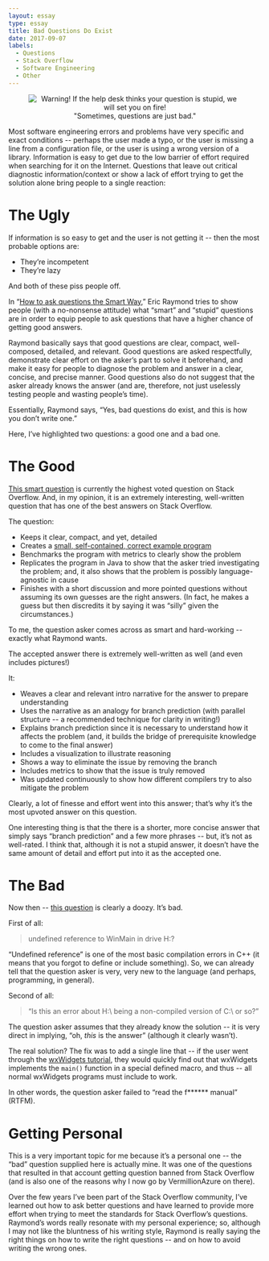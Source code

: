 ```yaml
---
layout: essay
type: essay
title: Bad Questions Do Exist
date: 2017-09-07
labels:
  - Questions
  - Stack Overflow
  - Software Engineering
  - Other
---
```


<center><figure>
    <img
        src="https://c2.staticflickr.com/4/3091/2711755476_8975dd43ea.jpg"
        alt="Warning! If the help desk thinks your question is stupid, we will set you on fire!">
    <figcaption>"Sometimes, questions are just bad."</figcaption>
</figure> </center>


Most software engineering errors and problems have very specific and exact
conditions -- perhaps the user made a typo, or the user is missing a line from
a configuration file, or the user is using a wrong version of a library.
Information is easy to get due to the low barrier of effort required when
searching for it on the Internet. Questions that leave out critical diagnostic
information/context or show a lack of effort trying to get the solution alone
bring people to a single reaction:

# The Ugly

If information is so easy to get and the user is not getting it -- then the
most probable options are:

 - They’re incompetent
 - They’re lazy

And both of these piss people off.

In “[How to ask questions the Smart 
Way](http://www.catb.org/esr/faqs/smart-questions.html),” Eric Raymond tries to
show people (with a no-nonsense attitude) what “smart” and “stupid” questions
are in order to equip people to ask questions that have a higher chance of
getting good answers.

Raymond basically says that good questions are clear, compact, well-composed,
detailed, and relevant. Good questions are asked respectfully, demonstrate clear
effort on the asker’s part to solve it beforehand, and make it easy for people
to diagnose the problem and answer in a clear, concise, and precise manner. Good
questions also do not suggest that the asker already knows the answer (and are,
therefore, not just uselessly testing people and wasting people’s time).

Essentially, Raymond says, “Yes, bad questions do exist, and this is how you
don’t write one.”

Here, I’ve highlighted two questions: a good one and a bad one.

# The Good

[This smart 
question](https://stackoverflow.com/questions/11227809/why-is-it-faster-to-process-a-sorted-array-than-an-unsorted-array)
is currently the highest voted question on Stack Overflow.  And, in my opinion,
it is an extremely interesting, well-written question that has
one of the best answers on Stack Overflow.

The question:
- Keeps it clear, compact, and yet, detailed
- Creates a [small, self-contained,
correct example program](http://sscce.org/)
- Benchmarks the program with metrics
to clearly show the problem
- Replicates the program in Java to show that the asker tried
investigating the problem; and, it also shows that the problem is possibly
language-agnostic in cause
- Finishes with a short discussion and more pointed questions
without assuming its own guesses are the right answers. (In fact, he makes
a guess but then discredits it by saying it was “silly” given the
circumstances.)

To me, the question asker comes across as smart and hard-working -- exactly what
Raymond wants.

The accepted answer there is extremely well-written as well (and even includes
pictures!)

It:
- Weaves a clear and relevant intro narrative for the answer to prepare
understanding
- Uses the narrative as an analogy for branch prediction (with
parallel structure -- a recommended technique for clarity in writing!)
- Explains branch prediction since it is necessary to understand how it
affects the problem (and, it builds the bridge of prerequisite knowledge to 
come to the final answer)
- Includes a visualization to illustrate reasoning
- Shows a way to eliminate the issue by removing the branch
- Includes metrics to show that the issue is truly removed
- Was updated continuously to show how different
compilers try to also mitigate the problem

Clearly, a lot of finesse and effort went into this answer;
that’s why it’s the most upvoted answer on this question.

One interesting thing is that the there is a shorter, more concise answer that
simply says “branch prediction” and a few more phrases -- but, it’s not as
well-rated. I think that, although it is not a stupid answer, it doesn’t have
the same amount of detail and effort put into it as the accepted one.

# The Bad

Now then -- [this
question](https://stackoverflow.com/questions/21864038/c-wxwidgets-tdm-gcc-compiler-undefined-reference-to-winmain-in-drive-h)
is clearly a doozy. It’s bad.

First of all:

> undefined reference to WinMain in drive H:\?

“Undefined reference” is one of the most basic compilation errors in C++ (it
means that you forgot to define or include something). So, we can already tell
that the question asker is very, very new to the language (and perhaps,
programming, in general).

Second of all:

> “Is this an error about H:\ being a non-compiled version of C:\ or so?”

The question asker assumes that they already know the solution -- it is very
direct in implying, “oh, *this* is the answer” (although it clearly wasn’t).

The real solution? The fix was to add a single line that -- if the user went
through the [wxWidgets
tutorial](http://docs.wxwidgets.org/3.1/overview_helloworld.html), they would
quickly find out that wxWidgets implements the `main()` function in a special
defined macro, and thus -- all normal wxWidgets programs must include to work.

In other words, the question asker failed to
“read the f\*\*\*\*\*\* manual” (RTFM).

# Getting Personal

This is a very important topic for me because it’s a personal one -- the “bad”
question supplied here is actually mine. It was one of the questions that
resulted in that account getting question banned from Stack Overflow (and is also
one of the reasons why I now go by VermillionAzure on there).

Over the few years I’ve been part of the Stack Overflow community, I’ve
learned out how to ask better questions and have learned to provide more effort
when trying to meet the standards for Stack Overflow’s questions. Raymond’s
words really resonate with my personal experience; so, although I may not like
the bluntness of his writing style, Raymond is really saying the right things
on how to write the right questions -- and on how to avoid writing the wrong ones.


